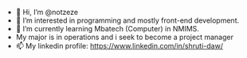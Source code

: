 - 👋 Hi, I’m @notzeze
- 👀 I’m interested in programming and mostly front-end development.
- 🌱 I’m currently learning Mbatech (Computer) in NMIMS.
- My major is in operations and i seek to become a project manager
- 📫 My linkedin profile: https://www.linkedin.com/in/shruti-daw/

<!---
notzeze/notzeze is a ✨ special ✨ repository because its `README.md` (this file) appears on your GitHub profile.
You can click the Preview link to take a look at your changes.
--->
